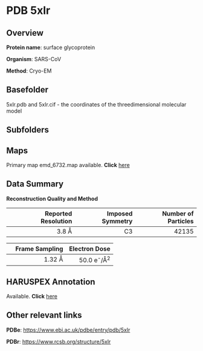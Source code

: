 # PDB 5xlr

## Overview

**Protein name**: surface glycoprotein

**Organism**: SARS-CoV

**Method**: Cryo-EM

## Basefolder

5xlr.pdb and 5xlr.cif - the coordinates of the threedimensional molecular model

## Subfolders









## Maps

Primary map emd_6732.map available. **Click** [here](http://ftp.wwpdb.org/pub/emdb/structures/EMD-6732/map/) 

## Data Summary
**Reconstruction Quality and Method**

|   | Reported Resolution | Imposed Symmetry | Number of Particles |
|---|-------------:|----------------:|--------------:|
|   |3.8 Å|C3|42135|

|   | Frame Sampling | Electron Dose |
|---|-------------:|----------------:|
|   |1.32 Å|50.0 e<sup>-</sup>/Å<sup>2</sup>|

## HARUSPEX Annotation

Available. **Click** [here](https://zenodo.org/record/3820125)

## Other relevant links 
**PDBe**:  https://www.ebi.ac.uk/pdbe/entry/pdb/5xlr
 
**PDBr**: https://www.rcsb.org/structure/5xlr 
